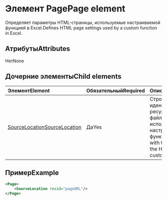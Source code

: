# <a name="page-element"></a><span data-ttu-id="63554-101">Элемент Page</span><span class="sxs-lookup"><span data-stu-id="63554-101">Page element</span></span>

<span data-ttu-id="63554-102">Определяет параметры HTML-страницы, используемые настраиваемой функцией в Excel.</span><span class="sxs-lookup"><span data-stu-id="63554-102">Defines HTML page settings used by a custom function in Excel.</span></span>

## <a name="attributes"></a><span data-ttu-id="63554-103">Атрибуты</span><span class="sxs-lookup"><span data-stu-id="63554-103">Attributes</span></span>

<span data-ttu-id="63554-104">Нет</span><span class="sxs-lookup"><span data-stu-id="63554-104">None</span></span>

## <a name="child-elements"></a><span data-ttu-id="63554-105">Дочерние элементы</span><span class="sxs-lookup"><span data-stu-id="63554-105">Child elements</span></span>

|  <span data-ttu-id="63554-106">Элемент</span><span class="sxs-lookup"><span data-stu-id="63554-106">Element</span></span>  |  <span data-ttu-id="63554-107">Обязательный</span><span class="sxs-lookup"><span data-stu-id="63554-107">Required</span></span>  |  <span data-ttu-id="63554-108">Описание</span><span class="sxs-lookup"><span data-stu-id="63554-108">Description</span></span>  |
|:-----|:-----|:-----|
|  [<span data-ttu-id="63554-109">SourceLocation</span><span class="sxs-lookup"><span data-stu-id="63554-109">SourceLocation</span></span>](customfunctionssourcelocation.md)  |  <span data-ttu-id="63554-110">Да</span><span class="sxs-lookup"><span data-stu-id="63554-110">Yes</span></span>  | <span data-ttu-id="63554-111">Строка с идентификатором ресурса HTML-файла, используемого настраиваемыми функциями.</span><span class="sxs-lookup"><span data-stu-id="63554-111">String with the resource id of the HTML file used by custom functions.</span></span> |

## <a name="example"></a><span data-ttu-id="63554-112">Пример</span><span class="sxs-lookup"><span data-stu-id="63554-112">Example</span></span>

```xml
<Page>
    <SourceLocation resid="pageURL"/>
</Page>
```
